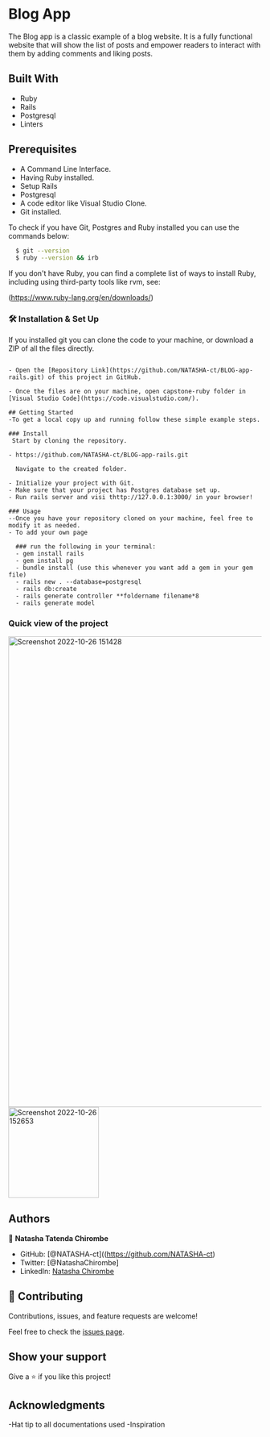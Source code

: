 # Blog App

The Blog app is a classic example of a blog website. It is a fully functional website that will show the list of posts and empower readers to interact with them by adding comments and liking posts.

## Built With

- Ruby
- Rails
- Postgresql
- Linters

## Prerequisites

- A Command Line Interface.
- Having Ruby installed.
- Setup Rails
- Postgresql
- A code editor like Visual Studio Clone.
- Git installed.

To check if you have Git, Postgres and Ruby installed you can use the commands below:

 ```sh
   $ git --version
   $ ruby --version && irb
   ```
If you don't have Ruby, you can find a complete list of ways to install Ruby, including using third-party tools like rvm, see:

(https://www.ruby-lang.org/en/downloads/)
### 🛠 Installation & Set Up

If you installed git you can clone the code to your machine, or download a ZIP of all the files directly.
```

- Open the [Repository Link](https://github.com/NATASHA-ct/BLOG-app-rails.git) of this project in GitHub.

- Once the files are on your machine, open capstone-ruby folder in [Visual Studio Code](https://code.visualstudio.com/).

## Getting Started
-To get a local copy up and running follow these simple example steps.

### Install
 Start by cloning the repository.
 
- https://github.com/NATASHA-ct/BLOG-app-rails.git

  Navigate to the created folder.

- Initialize your project with Git.
- Make sure that your project has Postgres database set up.
- Run rails server and visi thttp://127.0.0.1:3000/ in your browser!

### Usage
--Once you have your repository cloned on your machine, feel free to modify it as needed.
- To add your own page

  ### run the following in your terminal:
  - gem install rails
  - gem install pg
  - bundle install (use this whenever you want add a gem in your gem file)
  - rails new . --database=postgresql
  - rails db:create
  - rails generate controller **foldername filename*8
  - rails generate model
  ```

### Quick view of the project
<img width="934" alt="Screenshot 2022-10-26 151428" src="https://user-images.githubusercontent.com/106079814/198031531-bf155fe3-f2f3-43b9-b4fb-249fbc66dd18.png">
<img width="180" alt="Screenshot 2022-10-26 152653" src="https://user-images.githubusercontent.com/106079814/198031596-7eeef064-c3aa-484a-96ac-9c135114b70e.png">


## Authors
👤 **Natasha Tatenda Chirombe**

- GitHub: [@NATASHA-ct]((https://github.com/NATASHA-ct)
- Twitter: [@NatashaChirombe]
- LinkedIn: [Natasha Chirombe](linkedin.com/in/natasha-chirombe-1531aa17b)

## 🤝 Contributing

Contributions, issues, and feature requests are welcome!

Feel free to check the [issues page](../../issues/).

## Show your support

Give a ⭐️ if you like this project!

## Acknowledgments

-Hat tip to all documentations used
-Inspiration 
